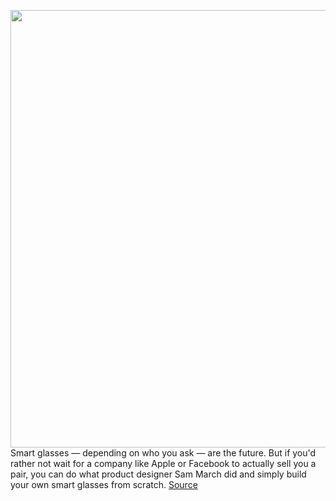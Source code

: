 <img src='https://cdn.vox-cdn.com/uploads/chorus_asset/file/11490453/a-01.0.png' width='700px' /><br/>
Smart glasses — depending on who you ask — are the future. But if you'd rather not wait for a company like Apple or Facebook to actually sell you a pair, you can do what product designer Sam March did and simply build your own smart glasses from scratch.
<a href='https://www.theverge.com/circuitbreaker/2020/11/12/21562356/diy-open-source-smart-glasses-directions-navigation-sam-march'> Source <a/>